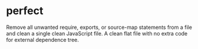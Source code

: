 # perfect
Remove all unwanted require, exports, or source-map statements from a file and clean a single clean JavaScript file. A clean flat file with no extra code for external dependence tree.
